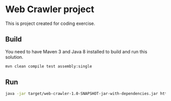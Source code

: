 # Web Crawler project

This is project created for coding exercise.  

## Build
You need to have Maven 3 and Java 8 installed to build and run this solution.
 
```bash
mvn clean compile test assembly:single
```


## Run
```bash
java -jar target/web-crawler-1.0-SNAPSHOT-jar-with-dependencies.jar https://www.wiprodigital.com
```